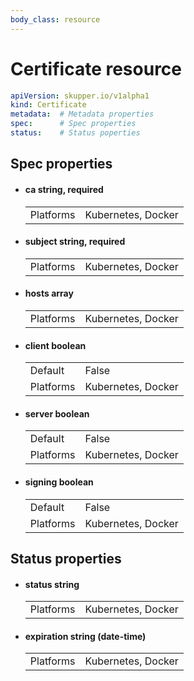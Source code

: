 ```yaml
---
body_class: resource
---
```


# Certificate resource

<section>

~~~ yaml
apiVersion: skupper.io/v1alpha1
kind: Certificate
metadata:  # Metadata properties
spec:      # Spec properties
status:    # Status poperties
~~~

</section>

<section>

## Spec properties

- <h4 id="ca">ca <span class="property-info">string, required</span></h4>

  | | |
  |-|-|
  | Platforms | Kubernetes, Docker |
  

- <h4 id="subject">subject <span class="property-info">string, required</span></h4>

  | | |
  |-|-|
  | Platforms | Kubernetes, Docker |
  

- <h4 id="hosts">hosts <span class="property-info">array</span></h4>

  | | |
  |-|-|
  | Platforms | Kubernetes, Docker |
  

- <h4 id="client">client <span class="property-info">boolean</span></h4>

  | | |
  |-|-|
  | Default | False |
  | Platforms | Kubernetes, Docker |
  

- <h4 id="server">server <span class="property-info">boolean</span></h4>

  | | |
  |-|-|
  | Default | False |
  | Platforms | Kubernetes, Docker |
  

- <h4 id="signing">signing <span class="property-info">boolean</span></h4>

  | | |
  |-|-|
  | Default | False |
  | Platforms | Kubernetes, Docker |
  

</section>

<section>

## Status properties

- <h4 id="status">status <span class="property-info">string</span></h4>

  | | |
  |-|-|
  | Platforms | Kubernetes, Docker |
  

- <h4 id="expiration">expiration <span class="property-info">string (date-time)</span></h4>

  | | |
  |-|-|
  | Platforms | Kubernetes, Docker |
  

</section>
